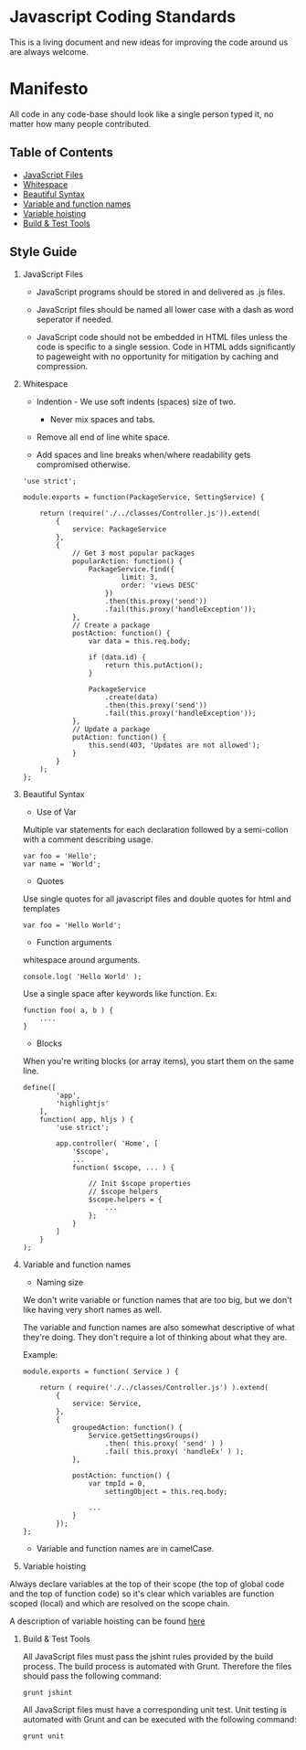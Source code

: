 # Javascript Coding Standards

This is a living document and new ideas for improving the code around us are always welcome.

# Manifesto

All code in any code-base should look like a single person typed it, no matter how many people contributed.

## Table of Contents
 * [JavaScript Files](#jsfiles)
 * [Whitespace](#whitespace)
 * [Beautiful Syntax](#spacing)
 * [Variable and function names](#naming)
 * [Variable hoisting](#hoisting)
 * [Build & Test Tools](#tools)

## Style Guide

1. <a name="jsfiles">JavaScript Files</a>
	- JavaScript programs should be stored in and delivered as .js files.

	- JavaScript files should be named all lower case with a dash as word seperator if needed.

	- JavaScript code should not be embedded in HTML files unless the code is specific to a single session. Code in HTML adds significantly to pageweight with no opportunity for mitigation by caching and compression.

1. <a name="whitespace">Whitespace</a>
	- Indention - We use soft indents (spaces) size of two.
		- Never mix spaces and tabs.

	- Remove all end of line white space.

	- Add spaces and line breaks when/where readability gets compromised otherwise.

	```code
	'use strict';

	module.exports = function(PackageService, SettingService) {

	    return (require('./../classes/Controller.js')).extend(
	        {
	            service: PackageService
	        },
	        {
	            // Get 3 most popular packages
	            popularAction: function() {
	                PackageService.find({
	                        limit: 3,
	                        order: 'views DESC'
	                    })
	                    .then(this.proxy('send'))
	                    .fail(this.proxy('handleException'));
	            },
	            // Create a package
	            postAction: function() {
	                var data = this.req.body;

	                if (data.id) {
	                    return this.putAction();
	                }

	                PackageService
	                    .create(data)
	                    .then(this.proxy('send'))
	                    .fail(this.proxy('handleException'));
	            },
	            // Update a package
	            putAction: function() {
	                this.send(403, 'Updates are not allowed');
	            }
	        }
	    );
	};
	```

1. <a name="spacing">Beautiful Syntax</a>

	- Use of Var

	Multiple var statements for each declaration followed by a semi-collon with a comment describing usage.

	```code
	var foo = 'Hello';
	var name = 'World';
	```

	- Quotes

	Use single quotes for all javascript files and double quotes for html and templates

	```code
	var foo = 'Hello World';
	```

	- Function arguments

	whitespace around arguments.

	```code
	console.log( 'Hello World' );
	```

	Use a single space after keywords like function. Ex:

	```code
	function foo( a, b ) {
		....
	}
	```

	- Blocks

	When you're writing blocks (or array items), you start them on the same line.

	```code
	define([
	        'app',
	        'highlightjs'
	    ],
	    function( app, hljs ) {
	        'use strict';

	        app.controller( 'Home', [
	            '$scope',
	            ...
	            function( $scope, ... ) {

	                // Init $scope properties
	                // $scope helpers
	                $scope.helpers = {
	                    ...
	                };
	            }
	        ]
	    }
	);
	```

1. <a name="naming">Variable and function names</a>

	- Naming size

	We don't write variable or function names that are too big, but we don't like having very short names as well.

	The variable and function names are also somewhat descriptive of what they're doing. They don't require a lot of thinking about what they are.

	Example:
	```code
	module.exports = function( Service ) {

	    return ( require('./../classes/Controller.js') ).extend(
	        {
	            service: Service,
	        },
	        {
	            groupedAction: function() {
	                Service.getSettingsGroups()
	                    .then( this.proxy( 'send' ) )
	                    .fail( this.proxy( 'handleEx' ) );
	            },

	            postAction: function() {
	                var tmpId = 0,
	                    settingObject = this.req.body;

	                ...
	            }
	        });
	};
	```

	- Variable and function names are in camelCase.

1. <a name="jsfiles">Variable hoisting</a>

  Always declare variables at the top of their scope (the top of global code and the top of function code) so it's clear which variables are function scoped (local) and which are resolved on the scope chain.

  A description of variable hoisting can be found <a href="https://developer.mozilla.org/en-US/docs/Web/JavaScript/Reference/Statements/var#var_hoisting">here</a>

1. <a name="tools">Build & Test Tools</a>

	All JavaScript files must pass the jshint rules provided by the build process.  The build process is automated with Grunt. Therefore the files should pass the following command:

	```shell
	grunt jshint
	```

	All JavaScript files must have a corresponding unit test.  Unit testing is automated with Grunt and can be executed with the following command:

	```shell
	grunt unit
	```
